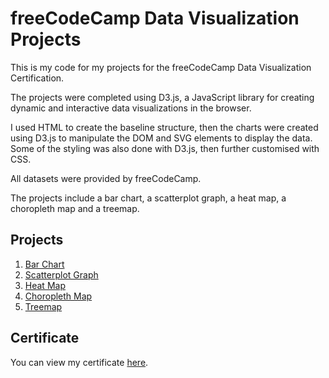 # freeCodeCamp Data Visualization Projects
 
This is my code for my projects for the freeCodeCamp Data Visualization Certification.

The projects were completed using D3.js, a JavaScript library for creating dynamic and interactive data visualizations in the browser.

I used HTML to create the baseline structure, then the charts were created using D3.js to manipulate the DOM and SVG elements to display the data. Some of the styling was also done with D3.js, then further customised with CSS. 

All datasets were provided by freeCodeCamp.

The projects include a bar chart, a scatterplot graph, a heat map, a choropleth map and a treemap.

## Projects

1. [Bar Chart](url)
2. [Scatterplot Graph](url)
3. [Heat Map](url)
4. [Choropleth Map](url)
5. [Treemap](url)

## Certificate

You can view my certificate [here](url).

